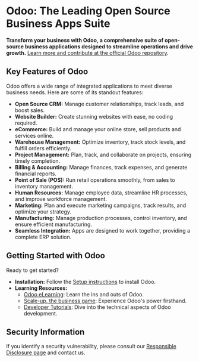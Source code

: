 # Odoo: The Leading Open Source Business Apps Suite

**Transform your business with Odoo, a comprehensive suite of open-source business applications designed to streamline operations and drive growth.**  [Learn more and contribute at the official Odoo repository](https://github.com/odoo/odoo).

## Key Features of Odoo

Odoo offers a wide range of integrated applications to meet diverse business needs. Here are some of its standout features:

*   **Open Source CRM:** Manage customer relationships, track leads, and boost sales.
*   **Website Builder:** Create stunning websites with ease, no coding required.
*   **eCommerce:** Build and manage your online store, sell products and services online.
*   **Warehouse Management:** Optimize inventory, track stock levels, and fulfill orders efficiently.
*   **Project Management:** Plan, track, and collaborate on projects, ensuring timely completion.
*   **Billing & Accounting:** Manage finances, track expenses, and generate financial reports.
*   **Point of Sale (POS):** Run retail operations smoothly, from sales to inventory management.
*   **Human Resources:** Manage employee data, streamline HR processes, and improve workforce management.
*   **Marketing:** Plan and execute marketing campaigns, track results, and optimize your strategy.
*   **Manufacturing:** Manage production processes, control inventory, and ensure efficient manufacturing.
*   **Seamless Integration:** Apps are designed to work together, providing a complete ERP solution.

## Getting Started with Odoo

Ready to get started?

*   **Installation:** Follow the [Setup instructions](https://www.odoo.com/documentation/master/administration/install/install.html) to install Odoo.
*   **Learning Resources:**
    *   [Odoo eLearning](https://www.odoo.com/slides): Learn the ins and outs of Odoo.
    *   [Scale-up, the business game](https://www.odoo.com/page/scale-up-business-game): Experience Odoo's power firsthand.
    *   [Developer Tutorials](https://www.odoo.com/documentation/master/developer/howtos.html): Dive into the technical aspects of Odoo development.

## Security Information

If you identify a security vulnerability, please consult our [Responsible Disclosure page](https://www.odoo.com/security-report) and contact us.